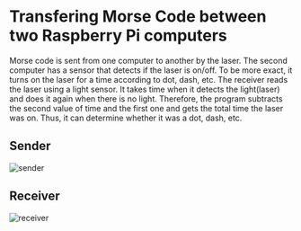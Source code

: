 # Transfering Morse Code between two Raspberry Pi computers
Morse code is sent from one computer to another by the laser. The second computer has a sensor that detects if the laser is on/off. 
To be more exact, it turns on the laser for a time according to dot, dash, etc. The receiver reads the laser using a light sensor. 
It takes time when it detects the light(laser) and does it again when there is no light. Therefore, the program subtracts the second value of time and the first one and gets the total time the laser was on. 
Thus, it can determine whether it was a dot, dash, etc. 

## Sender
![sender](https://github.com/BelousDmitry/Raspberry-Pi-Morse-Code/assets/58919860/e7f26b5c-561d-4f40-b145-f0065f31aa9b)

## Receiver
![receiver](https://github.com/BelousDmitry/Raspberry-Pi-Morse-Code/assets/58919860/044a6718-fadd-4e1f-9b11-6fb641293a80)
